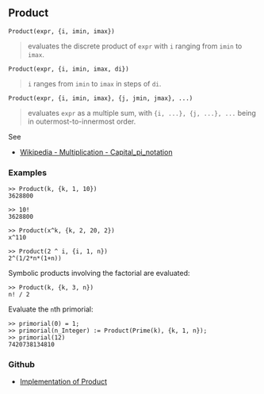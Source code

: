 ## Product

```
Product(expr, {i, imin, imax})
```

> evaluates the discrete product of `expr` with `i` ranging from `imin` to `imax`.

```
Product(expr, {i, imin, imax, di})
```

> `i` ranges from `imin` to `imax` in steps of `di`.

```
Product(expr, {i, imin, imax}, {j, jmin, jmax}, ...)
```

> evaluates `expr` as a multiple sum, with `{i, ...}, {j, ...}, ...` being in outermost-to-innermost order.
		
See
* [Wikipedia - Multiplication - Capital_pi_notation](https://en.wikipedia.org/wiki/Multiplication#Capital_pi_notation)

### Examples

```
>> Product(k, {k, 1, 10})
3628800
 
>> 10!
3628800
 
>> Product(x^k, {k, 2, 20, 2})
x^110
 
>> Product(2 ^ i, {i, 1, n})
2^(1/2*n*(1+n))
```

Symbolic products involving the factorial are evaluated:

```
>> Product(k, {k, 3, n})
n! / 2
```

Evaluate the `n`th primorial:

```
>> primorial(0) = 1;
>> primorial(n_Integer) := Product(Prime(k), {k, 1, n});
>> primorial(12)
7420738134810
```

### Github

* [Implementation of Product](https://github.com/axkr/symja_android_library/blob/master/symja_android_library/matheclipse-core/src/main/java/org/matheclipse/core/reflection/system/Product.java#L96) 
